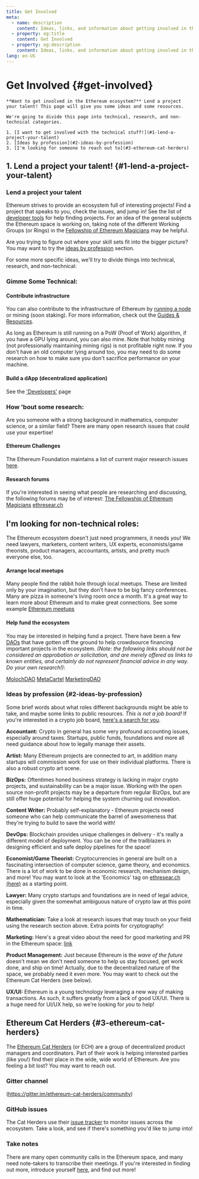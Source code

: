 ```yaml
---
title: Get Involved
meta:
  - name: description
    content: Ideas, links, and information about getting involved in the Ethereum ecosystem.
  - property: og:title
    content: Get Involved
  - property: og:description
    content: Ideas, links, and information about getting involved in the Ethereum ecosystem.
lang: en-US
---
```


# Get Involved {#get-involved}

<div class="featured">

    **Want to get involved in the Ethereum ecosystem?** Lend a project your talent! This page will give you some ideas and some resources.

    We're going to divide this page into technical, research, and non-technical categories.

    1. [I want to get involved with the technical stuff!](#1-lend-a-project-your-talent)
    2. [Ideas by profession](#2-ideas-by-profession)
    3. [I'm looking for someone to reach out to](#3-ethereum-cat-herders)

</div>

## 1. Lend a project your talent! {#1-lend-a-project-your-talent}

### Lend a project your talent

Ethereum strives to provide an ecosystem full of interesting projects! Find a project that speaks to you, check the issues, and jump in! See the list of [developer tools](https://ethereum.org/developers/#developer-tools) for help finding projects. For an idea of the general subjects the Ethereum space is working on, taking note of the different Working Groups (or Rings) in the [Fellowship of Ethereum Magicians](https://ethereum-magicians.org/c/working-groups) may be helpful.

Are you trying to figure out where your skill sets fit into the bigger picture? You may want to try the [ideas by profession](#2-ideas-by-profession) section.

For some more specific ideas, we'll try to divide things into technical, research, and non-technical:

### Gimme Some Technical:

#### Contribute infrastructure

You can also contribute to the infrastructure of Ethereum by [running a node](https://ethereum.org/developers/#clients-running-your-own-node) or mining (soon staking). For more information, check out the [Guides & Resources](https://ethereum.org/learn/#ethereum-basics).

As long as Ethereum is still running on a PoW (Proof of Work) algorithm, if you have a GPU lying around, you can also mine. Note that hobby mining (not professionally maintaining mining rigs) is not profitable right now. If you don't have an old computer lying around too, you may need to do some research on how to make sure you don't sacrifice performance on your machine.

#### Build a dApp (decentralized application)

See the ['Developers'](https://ethereum.org/developers) page

### How 'bout some research:

Are you someone with a strong background in mathematics, computer science, or a similar field? There are many open research issues that could use your expertise!

#### Ethereum Challenges

The Ethereum Foundation maintains a list of current major research issues [here](https://challenges.ethereum.org).

#### Research forums

If you're interested in seeing what people are researching and discussing, the following forums may be of interest:
[The Fellowship of Ethereum Magicians](https://ethereum-magicians.org)
[ethresear.ch](https://ethresear.ch)

## I'm looking for non-technical roles:

The Ethereum ecosystem doesn't just need programmers, it needs _you_! We need lawyers, marketers, content writers, UX experts, economists/game theorists, product managers, accountants, artists, and pretty much everyone else, too.

#### Arrange local meetups

Many people find the rabbit hole through local meetups. These are limited only by your imagination, but they don't have to be big fancy conferences. Many are pizza in someone's living room once a month. It's a great way to learn more about Ethereum and to make great connections. See some example [Ethereum meetups](https://www.meetup.com/find/?allMeetups=false&keywords=ethereum&radius=Infinity&userFreeform&sort=default)

#### Help fund the ecosystem

You may be interested in helping fund a project. There have been a few [DAOs](https://medium.com/blockchannel/what-is-a-dao-how-do-they-benefit-consumers-f7a0a862f3dc) that have gotten off the ground to help crowdsource financing important projects in the ecosystem. _(Note: the following links should not be considered an approbation or solicitation, and are merely offered as links to known entities, and certainly do not represent financial advice in any way. Do your own research!)_:

[MolochDAO](https://molochdao.com/)
[MetaCartel](https://www.metacartel.org/)
[MarketingDAO](https://marketingdao.org/)

### Ideas by profession {#2-ideas-by-profession}

Some brief words about what roles different backgrounds might be able to take, and maybe some links to public resources. _This is not a job board!_ If you're interested in a crypto job board, [here's a search for you](https://duckduckgo.com/?q=ethereum+job+board&t=ffab&ia=web).

**Accountant:** Crypto in general has some very profound accounting issues, especially around taxes. Startups, public funds, foundations and more all need guidance about how to legally manage their assets.

**Artist:** Many Ethereum projects are connected to art, in addition many startups will commission work for use on their individual platforms. There is also a robust crypto art scene.

**BizOps:** Oftentimes honed business strategy is lacking in major crypto projects, and sustainability can be a major issue. Working with the open source non-profit projects may be a departure from regular BizOps, but are still offer huge potential for helping the system churning out innovation.

**Content Writer:** Probably self-explanatory - Ethereum projects need someone who can help communicate the barrel of awesomeness that they're trying to build to save the world with!

**DevOps:** Blockchain provides unique challenges in delivery - it's really a different model of deployment. You can be one of the trailblazers in designing efficient and safe deploy pipelines for the space!

**Economist/Game Theorist:** Cryptocurrencies in general are built on a fascinating intersection of computer science, game theory, and economics. There is a lot of work to be done in economic research, mechanism design, and more! You may want to look at the 'Economics' tag on [ethresear.ch](https://ethresear.ch) [(here)](https://ethresear.ch/c/economics) as a starting point.

**Lawyer:** Many crypto startups and foundations are in need of legal advice, especially given the somewhat ambiguous nature of crypto law at this point in time.

**Mathematician:** Take a look at research issues that may touch on your field using the research section above. Extra points for cryptography!

**Marketing:** Here's a great video about the need for good marketing and PR in the Ethereum space: [link](https://www.youtube.com/watch?v=KlxJnVLIh8c)

**Product Management:** Just because Ethereum is the _wave of the future_ doesn't mean we don't need someone to help us stay focused, get work done, and ship on time! Actually, due to the decentralized nature of the space, we probably need it even more. You may want to check out the Ethereum Cat Herders (see below).

**UX/UI:** Ethereum is a young technology leveraging a new way of making transactions. As such, it suffers greatly from a lack of good UX/UI. There is a huge need for UI/UX help, so we're looking for _you_ to help!

## Ethereum Cat Herders {#3-ethereum-cat-herders}

The [Ethereum Cat Herders](https://www.ethereumcatherders.com/) (or ECH) are a group of decentralized product managers and coordinators. Part of their work is helping interested parties (like you!) find their place in the wide, wide world of Ethereum. Are you feeling a bit lost? You may want to reach out.

### Gitter channel

(https://gitter.im/ethereum-cat-herders/community)

### GitHub issues

The Cat Herders use their [issue tracker](https://github.com/ethereum-cat-herders/PM/issues/) to monitor issues across the ecosystem. Take a look, and see if there's something you'd like to jump into!

### Take notes

There are many open community calls in the Ethereum space, and many need note-takers to transcribe their meetings. If you're interested in finding out more, introduce yourself [here](https://gitter.im/ethereum-cat-herders/meeting-notes-and-summaries), and find out more!
